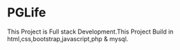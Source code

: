 # PGLife
This Project is Full stack Development.This Project Build in html,css,bootstrap,javascript,php & mysql.

